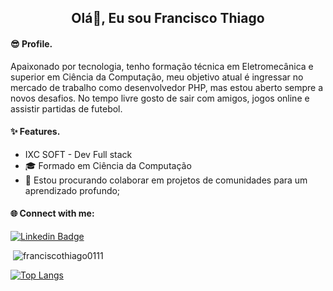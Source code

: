 
<h2 align="center">Olá👋, Eu sou Francisco Thiago</h2>

<h4 align="left">😎 Profile.</h4>

  <p>Apaixonado por tecnologia, tenho formação técnica em Eletromecânica e superior em Ciência da Computação, meu objetivo atual é ingressar no mercado de trabalho como   desenvolvedor PHP, mas estou aberto sempre a novos desafios. No tempo livre gosto de sair com amigos, jogos online e assistir partidas de futebol.</p>


<h4 align="left">✨ Features.</h4>
  <ul>
     <li>   IXC SOFT - Dev Full stack</li>    
     <li>🎓 Formado em Ciência da Computação</li>    
     <li>🤝 Estou procurando colaborar em projetos de comunidades para um aprendizado profundo; </li>
  </ul>
  


<h4 align="left">🌐 Connect with me:</h4>
<p align="left">
 
[![Linkedin Badge](https://img.shields.io/badge/-LinkedIn-blue?style=flat-square&logo=Linkedin&logoColor=white&link=https://www.linkedin.com/in/franciscothiago/)](https://www.linkedin.com/in/franciscothiago/)





<p>&nbsp;<img align="justify" src="https://github-readme-stats.vercel.app/api?username=franciscothiago0111&show_icons=true&locale=en" alt="franciscothiago0111" /></p>

[![Top Langs](https://github-readme-stats.vercel.app/api/top-langs/?username=franciscothiago0111&layout=compact)](https://github.com/anuraghazra/github-readme-stats)
